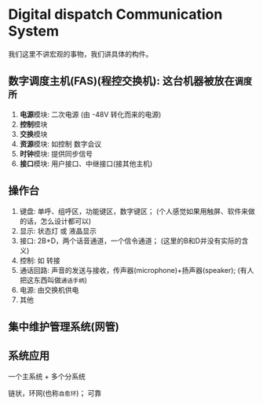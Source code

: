 # Digital dispatch Communication System

我们这里不讲宏观的事物，我们讲具体的构件。

## 数字调度主机\(FAS\)\(程控交换机\): 这台机器被放在`调度所`

1. **电源**模块: 二次电源 \(由 -48V 转化而来的电源\)
2. **控制**模块
3. **交换**模块
4. **资源**模块: 如控制 数字会议
5. **时钟**模块: 提供同步信号
6. **接口**模块: 用户接口、中继接口\(接其他主机\)

## 操作台

1. 键盘: 单呼、组呼区，功能键区，数字键区； \(个人感觉如果用触屏、软件来做的话，怎么设计都可以\)
2. 显示: 状态灯 或 液晶显示
3. 接口: 2B+D，两个话音通道，一个信令通道； \(这里的B和D并没有实际的含义\)
4. 控制: 如 转接
5. 通话回路: 声音的发送与接收，传声器\(microphone\)+扬声器\(speaker\); \(有人把这东西叫做`通话手柄`\)
6. 电源: 由交换机供电
7. 其他

## 集中维护管理系统\(网管\)

## 系统应用

一个主系统 + 多个分系统

链状，环网\(也称`自愈环`\)； 可靠

